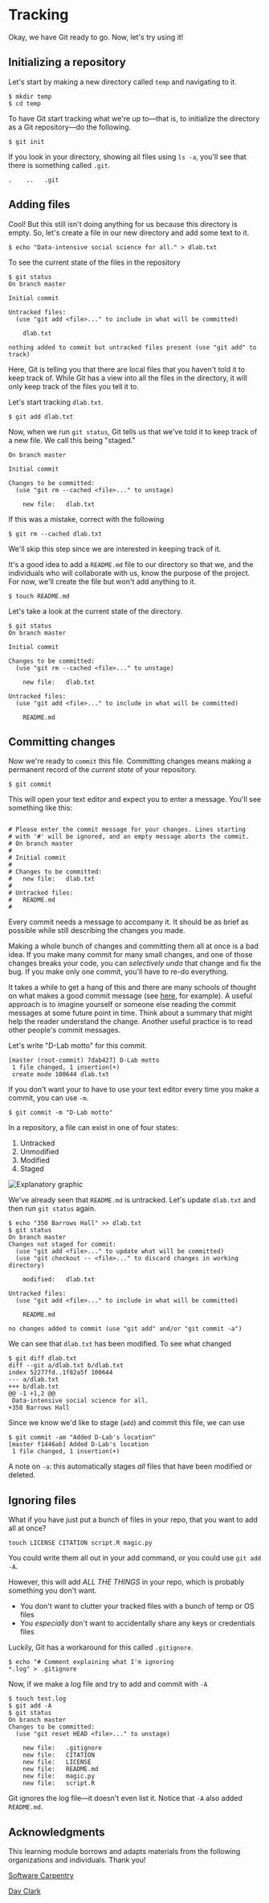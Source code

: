 # Tracking

Okay, we have Git ready to go. Now, let's try using it!

## Initializing a repository

Let's start by making a new directory called `temp` and navigating to it.

```
$ mkdir temp
$ cd temp
```

To have Git start tracking what we're up to&mdash;that is, to initialize the
directory as a Git repository&mdash;do the following. 

```
$ git init
```

If you look in your directory, showing all files using `ls -a`, you'll see that
there is something called `.git`.

```
.    ..   .git
```

## Adding files

Cool! But this still isn't doing anything for us because this directory is
empty. So, let's create a file in our new directory and add some text to it.

```
$ echo "Data-intensive social science for all." > dlab.txt
```

To see the current state of the files in the repository

```
$ git status
On branch master

Initial commit

Untracked files:
  (use "git add <file>..." to include in what will be committed)

    dlab.txt

nothing added to commit but untracked files present (use "git add" to track)
```

Here, Git is telling you that there are local files that you haven't told it to
keep track of. While Git has a view into all the files in the directory, it
will only keep track of the files you tell it to.

Let's start tracking `dlab.txt`.

```
$ git add dlab.txt
```

Now, when we run `git status`, Git tells us that we've told it to keep track of
a new file. We call this being "staged."

```
On branch master

Initial commit

Changes to be committed:
  (use "git rm --cached <file>..." to unstage)

    new file:   dlab.txt

```

If this was a mistake, correct with the following

```
$ git rm --cached dlab.txt
```

We'll skip this step since we are interested in keeping track of it.

It's a good idea to add a `README.md` file to our directory so that we, and the
individuals who will collaborate with us, know the purpose of the project. For
now, we'll create the file but won't add anything to it.

```
$ touch README.md
```

Let's take a look at the current state of the directory.

```
$ git status
On branch master

Initial commit

Changes to be committed:
  (use "git rm --cached <file>..." to unstage)

    new file:   dlab.txt

Untracked files:
  (use "git add <file>..." to include in what will be committed)

    README.md

```

## Committing changes

Now we're ready to `commit` this file. Committing changes means making a
permanent record of the *current state* of your repository.

```
$ git commit
```

This will open your text editor and expect you to enter a message. You'll see
something like this:

```

# Please enter the commit message for your changes. Lines starting
# with '#' will be ignored, and an empty message aborts the commit.
# On branch master
#
# Initial commit
#
# Changes to be committed:
#   new file:   dlab.txt
#
# Untracked files:
#   README.md
#
```

Every commit needs a message to accompany it. It should be as brief as possible
while still describing the changes you made.

Making a whole bunch of changes and committing them all at once is a bad idea.
If you make many commit for many small changes, and one of those changes breaks
your code, you can *selectively undo* that change and fix the bug. If you make
only one commit, you'll have to re-do everything.

It takes a while to get a hang of this and there are many schools of thought on
what makes a good commit message (see
[here](http://chris.beams.io/posts/git-commit/#seven-rules), for example). A
useful approach is to imagine yourself or someone else reading the commit
messages at some future point in time. Think about a summary that might help
the reader understand the change. Another useful practice is to read other
people's commit messages.

Let's write "D-Lab motto" for this commit.

```
[master (root-commit) 7dab427] D-Lab motto
 1 file changed, 1 insertion(+)
 create mode 100644 dlab.txt
```

If you don't want your to have to use your text editor every time you make a
commit, you can use `-m`.

```
$ git commit -m "D-Lab motto"
```

In a repository, a file can exist in one of four states:

1. Untracked
2. Unmodified
3. Modified
4. Staged

![Explanatory graphic](https://git-scm.com/book/en/v2/book/02-git-basics/images/lifecycle.png)

We've already seen that `README.md` is untracked. Let's update `dlab.txt` and
then run `git status` again.

```
$ echo "350 Barrows Hall" >> dlab.txt
$ git status
On branch master
Changes not staged for commit:
  (use "git add <file>..." to update what will be committed)
  (use "git checkout -- <file>..." to discard changes in working directory)

    modified:   dlab.txt

Untracked files:
  (use "git add <file>..." to include in what will be committed)

    README.md

no changes added to commit (use "git add" and/or "git commit -a")
```

We can see that `dlab.txt` has been modified. To see what changed

```
$ git diff dlab.txt
diff --git a/dlab.txt b/dlab.txt
index 52277fd..1f82a5f 100644
--- a/dlab.txt
+++ b/dlab.txt
@@ -1 +1,2 @@
 Data-intensive social science for all.
+350 Barrows Hall
```

Since we know we'd like to stage (`add`) and commit this file, we can use

```
$ git commit -am "Added D-Lab's location"
[master f1446ab] Added D-Lab's location
 1 file changed, 1 insertion(+)
```

A note on `-a`: this automatically stages *all* files that have been modified
or deleted.

## Ignoring files

What if you have just put a bunch of files in your repo, that you want to add
all at once?

```
touch LICENSE CITATION script.R magic.py
```

You could write them all out in your add command, or you could use `git add -A`.

However, this will add *ALL THE THINGS* in your repo, which is probably
something you don't want.

* You don't want to clutter your tracked files with a bunch of temp or OS files
* You *especially* don't want to accidentally share any keys or credentials
files

Luckily, Git has a workaround for this called `.gitignore`.

```
$ echo "# Comment explaining what I'm ignoring
*.log" > .gitignore
```

Now, if we make a log file and try to add and commit with `-A`

```
$ touch test.log
$ git add -A
$ git status
On branch master
Changes to be committed:
  (use "git reset HEAD <file>..." to unstage)

    new file:   .gitignore
    new file:   CITATION
    new file:   LICENSE
    new file:   README.md
    new file:   magic.py
    new file:   script.R

```

Git ignores the log file&mdash;it doesn't even list it. Notice that `-A` also
added `README.md`.

## Acknowledgments

This learning module borrows and adapts materials from the following
organizations and individuals. Thank you!

[Software Carpentry](https://github.com/swcarpentry/git-novice)

[Dav Clark](https://github.com/davclark/git-fundamentals)
